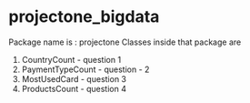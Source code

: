 # projectone_bigdata

Package name is :  projectone
Classes inside that package are
1. CountryCount - question 1
2. PaymentTypeCount - question - 2
3. MostUsedCard - question 3
4. ProductsCount - question 4
